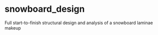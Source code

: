 # snowboard_design
Full start-to-finish structural design and analysis of a snowboard laminae makeup
